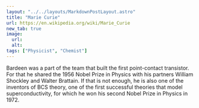 ```yaml
---
layout: "../../layouts/MarkdownPostLayout.astro"
title: "Marie Curie"
url: https://en.wikipedia.org/wiki/Marie_Curie
new_tab: true
image:
  url:
  alt:
tags: ["Physicist", "Chemist"]
---
```


Bardeen was a part of the team that built the first point-contact transistor. For that he shared the 1956 Nobel Prize in Physics with his partners William Shockley and Walter Brattain. If that is not enough, he is also one of the inventors of BCS theory, one of the first successful theories that model superconductivity, for which he won his second Nobel Prize in Physics in 1972.
